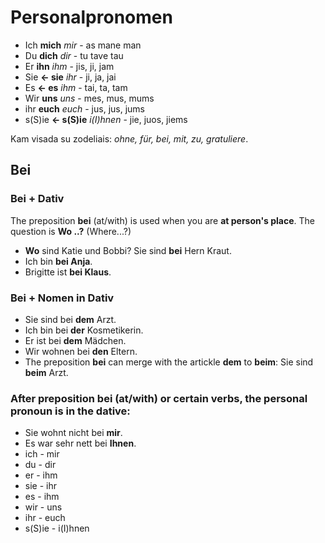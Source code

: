 # Personalpronomen

-  Ich **mich** *mir* - as mane man
-  Du **dich** *dir* - tu tave tau
-  Er **ihn** *ihm* - jis, ji, jam
-  Sie **<- sie** *ihr* - ji, ja, jai
-  Es **<- es** *ihm* - tai, ta, tam
-  Wir **uns** *uns* - mes, mus, mums
-  ihr **euch** *euch* - jus, jus, jums
-  s(S)ie **<- s(S)ie** *i(I)hnen* - jie, juos, jiems

Kam visada su zodeliais: **ohne, für, bei, mit, zu*, gratuliere*.

## Bei
### Bei + Dativ

The preposition **bei** (at/with) is used when you are **at person's place**. The question is **Wo ..?** (Where...?)

-  **Wo** sind Katie und Bobbi? Sie sind **bei** Hern Kraut.
-  Ich bin **bei Anja**.
-  Brigitte ist **bei Klaus**.

### Bei + Nomen in Dativ
-  Sie sind bei **dem** Arzt.
-  Ich bin bei **der** Kosmetikerin.
-  Er ist bei **dem** Mädchen.
-  Wir wohnen bei **den** Eltern.
- The preposition **bei** can merge with the artickle **dem** to **beim**: Sie sind **beim** Arzt.

### After preposition **bei** (at/with) or certain verbs, the personal pronoun is in the dative:

- Sie wohnt nicht bei **mir**.
- Es war sehr nett bei **Ihnen**.
- ich - mir
- du - dir
- er - ihm
- sie - ihr
- es - ihm
- wir - uns
- ihr - euch
- s(S)ie - i(I)hnen
